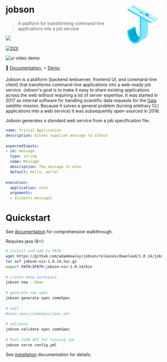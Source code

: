 # jobson <img src="logo.svg" align="right" alt="" width="128" height="128" />

> A platform for transforming command-line applications into a job service

<a href="https://github.com/adamkewley/jobson/actions">
  <img src="https://github.com/adamkewley/jobson/actions/workflows/continuous-integration-workflow.yml/badge.svg" />
</a> 

[![DOI](https://zenodo.org/badge/DOI/10.5281/zenodo.5148300.svg)](https://doi.org/10.5281/zenodo.5148300)


![ui video demo](jobson-docs/src/ui-animation.gif)


📖 [Documentation](https://adamkewley.github.io/jobson), ⭐️ [Demo](https://jobson.adamkewley.com)

Jobson is a platform (backend webserver, frontend UI, and command-line
client) that transforms command-line applications into a web-ready job
service. Jobson's goal is to make it easy to share existing
applications across the web without requiring a lot of server
expertise. It was started in 2017 as internal software for handling
scientific data requests for the [Gaia](https://sci.esa.int/web/gaia)
satellite mission. Because it solves a general problem (turning
arbitrary CLI applications into a web service) it was subsequently
open-sourced in 2018.

Jobson generates a standard web service from a job specification file:

```yaml
name: Trivial Application
description: Echoes supplied message to stdout

expectedInputs:
- id: message
  type: string
  name: Message
  description: The message to echo
  default: Hello, world!

execution:
  application: echo
  arguments:
  - ${inputs.message}
```

# Quickstart

See
[documentation](https://adamkewley.github.io/jobson/quickstart.html)
for comprehensive walkthrough.

Requires java (8+):

```bash
# install and add to PATH
wget https://github.com/adamkewley/jobson/releases/download/1.0.14/jobson-nix-1.0.14.tar.gz
tar xvf jobson-nix-1.0.14.tar.gz
export PATH=$PATH:jobson-nix-1.0.14/bin

# create demo workspace
jobson new --demo

# generate new spec
jobson generate spec someSpec

# edit
#nano specs/someSpec/spec.yml

# validate 
jobson validate spec someSpec

# host JSON API for running job
jobson serve config.yml
```

See [installation](https://adamkewley.github.io/jobson/install.html)
documentation for details.
